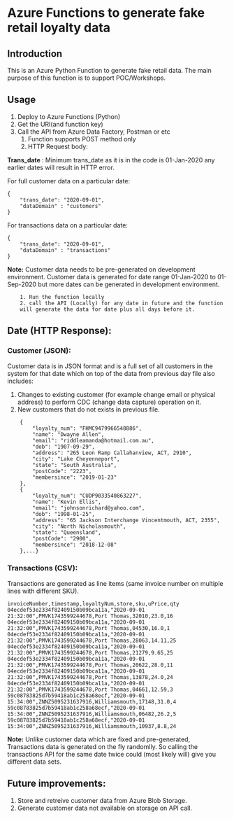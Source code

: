 # Azure Functions to generate fake retail loyalty data

## Introduction
This is an Azure Python Function to generate fake retail data. The main purpose of this function is to support POC/Workshops.

## Usage
1. Deploy to Azure Functions (Python)
2. Get the URI(and function key)
3. Call the API from Azure Data Factory, Postman or etc
   1. Function supports POST method only
   2. HTTP Request body:

<b> Trans_date </b>: Minimum trans_date as it is in the code is 01-Jan-2020 any earlier dates will result in HTTP error.

For full customer data on a particular date:
```
{ 
	"trans_date": "2020-09-01",
	"dataDomain" : "customers"	
}
```

For transactions data on a particular date:

```
{ 
	"trans_date": "2020-09-01",
	"dataDomain" : "transactions"	
}
```

<b>Note:</b> Customer data needs to be pre-generated on development environment.
        Customer data is generated for date range 01-Jan-2020 to 01-Sep-2020 but more dates can be generated in development environment. 

        1. Run the function locally
        2. call the API (Locally) for any date in future and the function 
        will generate the data for date plus all days before it.
    
## Date (HTTP Response):

### Customer (JSON):

Customer data is in JSON format and is a full set of all customers in the system for that date which on top of the data from previous day file also includes:
1. Changes to existing customer (for example change email or physical address) to perform CDC (change data capture) operation on it.
2. New customers that do not exists in previous file.

```
    {
        "loyalty_num": "FHMC9479966548886",
        "name": "Dwayne Allen",
        "email": "riddleamanda@hotmail.com.au",
        "dob": "1907-09-29",
        "address": "265 Leon Ramp Callahanview, ACT, 2910",
        "city": "Lake Cheyenneport",
        "state": "South Australia",
        "postCode": "2223",
        "membersince": "2019-01-23"
    },
    {
        "loyalty_num": "CUDP9033540863227",
        "name": "Kevin Ellis",
        "email": "johnsonrichard@yahoo.com",
        "dob": "1998-01-25",
        "address": "65 Jackson Interchange Vincentmouth, ACT, 2355",
        "city": "North Nicholasmouth",
        "state": "Queensland",
        "postCode": "2900",
        "membersince": "2018-12-08"
    },...}
```
### Transactions (CSV):  
Transactions are generated as line items (same invoice number on multiple lines with different SKU).

```
invoiceNumber,timestamp,loyaltyNum,store,sku,uPrice,qty
04ecdef53e2334f82409150b09bca11a,"2020-09-01 21:32:00",PMVK1743599244678,Port Thomas,32010,23.0,16
04ecdef53e2334f82409150b09bca11a,"2020-09-01 21:32:00",PMVK1743599244678,Port Thomas,04530,16.0,1
04ecdef53e2334f82409150b09bca11a,"2020-09-01 21:32:00",PMVK1743599244678,Port Thomas,28063,14.11,25
04ecdef53e2334f82409150b09bca11a,"2020-09-01 21:32:00",PMVK1743599244678,Port Thomas,21279,9.65,25
04ecdef53e2334f82409150b09bca11a,"2020-09-01 21:32:00",PMVK1743599244678,Port Thomas,20622,28.0,11
04ecdef53e2334f82409150b09bca11a,"2020-09-01 21:32:00",PMVK1743599244678,Port Thomas,13878,24.0,24
04ecdef53e2334f82409150b09bca11a,"2020-09-01 21:32:00",PMVK1743599244678,Port Thomas,04661,12.59,3
59c08783825d7b59418ab1c258a68ecf,"2020-09-01 15:34:00",ZNNZ5095231637916,Williamsmouth,17148,31.0,4
59c08783825d7b59418ab1c258a68ecf,"2020-09-01 15:34:00",ZNNZ5095231637916,Williamsmouth,06482,26.2,5
59c08783825d7b59418ab1c258a68ecf,"2020-09-01 15:34:00",ZNNZ5095231637916,Williamsmouth,10937,8.8,24

```


<b>Note:</b> Unlike customer data which are fixed and pre-generated, Transactions data is generated on the fly randomlly. So calling the transactions API for the same date twice could (most likely will) give you different data sets.


## Future improvements:
1. Store and retreive customer data from Azure Blob Storage.
2. Generate customer data not available on storage on API call.
